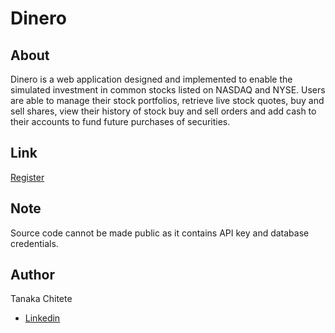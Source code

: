 # Dinero

## About
Dinero is a web application designed and implemented to enable the simulated investment in common stocks listed on NASDAQ and NYSE. Users are able to manage their stock portfolios, retrieve live stock quotes, buy and sell shares, view their history of stock buy and sell orders and add cash to their accounts to fund future purchases of securities.

## Link

[Register](http://investwithdinero.herokuapp.com/register)

## Note

Source code cannot be made public as it contains API key and database credentials.

## Author

Tanaka Chitete
* [Linkedin](https://www.linkedin.com/in/tanaka-chitete/)
